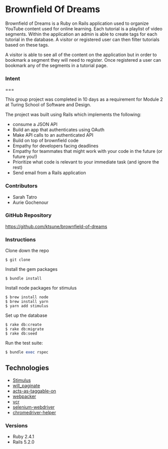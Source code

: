 # Brownfield Of Dreams

Brownfield of Dreams is a Ruby on Rails application used to organize YouTube content used for online learning. Each tutorial is a playlist of video segments. Within the application an admin is able to create tags for each tutorial in the database. A visitor or registered user can then filter tutorials based on these tags.

A visitor is able to see all of the content on the application but in order to bookmark a segment they will need to register. Once registered a user can bookmark any of the segments in a tutorial page.

### Intent
===

This group project was completed in 10 days as a requirement for Module 2 at Turing School of Software and Design.

The project was built using Rails which implements the following:

- consume a JSON API
- Build an app that authenticates using OAuth
- Make API calls to an authenticated API
- Build on top of brownfield code
- Empathy for developers facing deadlines
- Empathy for teammates that might work with your code in the future (or future you!)
- Prioritize what code is relevant to your immediate task (and ignore the rest)
- Send email from a Rails application

### Contributors

- Sarah Tatro 
- Aurie Gochenour 

### GitHub Repository

https://github.com/ktsune/brownfield-of-dreams

### Instructions 

Clone down the repo
```
$ git clone
```

Install the gem packages
```
$ bundle install
```

Install node packages for stimulus
```
$ brew install node
$ brew install yarn
$ yarn add stimulus
```

Set up the database
```
$ rake db:create
$ rake db:migrate
$ rake db:seed
```

Run the test suite:
```ruby
$ bundle exec rspec
```

## Technologies
* [Stimulus](https://github.com/stimulusjs/stimulus)
* [will_paginate](https://github.com/mislav/will_paginate)
* [acts-as-taggable-on](https://github.com/mbleigh/acts-as-taggable-on)
* [webpacker](https://github.com/rails/webpacker)
* [vcr](https://github.com/vcr/vcr)
* [selenium-webdriver](https://www.seleniumhq.org/docs/03_webdriver.jsp)
* [chromedriver-helper](http://chromedriver.chromium.org/)

### Versions
* Ruby 2.4.1
* Rails 5.2.0
